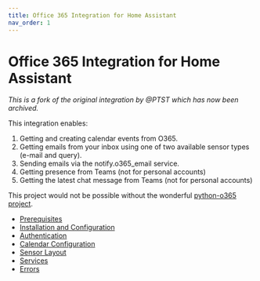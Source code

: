 ```yaml
---
title: Office 365 Integration for Home Assistant
nav_order: 1
---
```


# Office 365 Integration for Home Assistant

*This is a fork of the original integration by @PTST which has now been archived.*

This integration enables:
1. Getting and creating calendar events from O365.
2. Getting emails from your inbox using one of two available sensor types (e-mail and query).
3. Sending emails via the notify.o365_email service.
4. Getting presence from Teams (not for personal accounts)
5. Getting the latest chat message from Teams (not for personal accounts)

This project would not be possible without the wonderful [python-o365 project](https://github.com/O365/python-o365).

- [Prerequisites](./prerequisites.md)
- [Installation and Configuration](./installation_and_configuration.md)
- [Authentication](./authentication.md)
- [Calendar Configuration](./calendar_configuration.md)
- [Sensor Layout](./sensor_layout.md)
- [Services](./services.md)
- [Errors](./errors.md)
